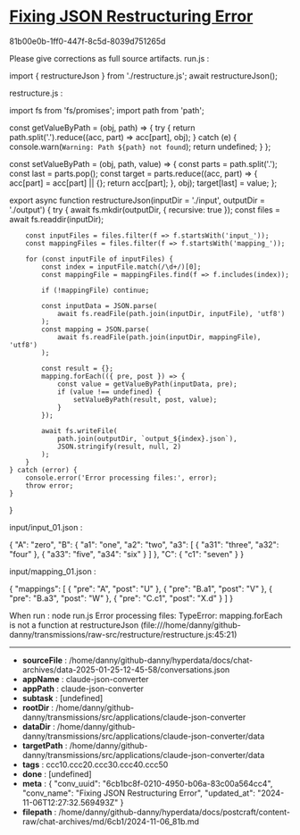 # [Fixing JSON Restructuring Error](https://claude.ai/chat/6cb1bc8f-0210-4950-b06a-83c00a564cc4)

81b00e0b-1ff0-447f-8c5d-8039d751265d

Please give corrections as full source artifacts.
run.js :

import { restructureJson } from './restructure.js';
await restructureJson();

restructure.js :

import fs from 'fs/promises';
import path from 'path';

const getValueByPath = (obj, path) => {
    try {
        return path.split('.').reduce((acc, part) => acc[part], obj);
    } catch (e) {
        console.warn(`Warning: Path ${path} not found`);
        return undefined;
    }
};

const setValueByPath = (obj, path, value) => {
    const parts = path.split('.');
    const last = parts.pop();
    const target = parts.reduce((acc, part) => {
        acc[part] = acc[part] || {};
        return acc[part];
    }, obj);
    target[last] = value;
};

export async function restructureJson(inputDir = './input', outputDir = './output') {
    try {
        await fs.mkdir(outputDir, { recursive: true });
        const files = await fs.readdir(inputDir);
        
        const inputFiles = files.filter(f => f.startsWith('input_'));
        const mappingFiles = files.filter(f => f.startsWith('mapping_'));

        for (const inputFile of inputFiles) {
            const index = inputFile.match(/\d+/)[0];
            const mappingFile = mappingFiles.find(f => f.includes(index));
            
            if (!mappingFile) continue;

            const inputData = JSON.parse(
                await fs.readFile(path.join(inputDir, inputFile), 'utf8')
            );
            const mapping = JSON.parse(
                await fs.readFile(path.join(inputDir, mappingFile), 'utf8')
            );

            const result = {};
            mapping.forEach(({ pre, post }) => {
                const value = getValueByPath(inputData, pre);
                if (value !== undefined) {
                    setValueByPath(result, post, value);
                }
            });

            await fs.writeFile(
                path.join(outputDir, `output_${index}.json`),
                JSON.stringify(result, null, 2)
            );
        }
    } catch (error) {
        console.error('Error processing files:', error);
        throw error;
    }
}

input/input_01.json :

{
    "A": "zero",
    "B": {
        "a1": "one",
        "a2": "two",
        "a3": [
            {
                "a31": "three",
                "a32": "four"
            },
            {
                "a33": "five",
                "a34": "six"
            }
        ]
    },
    "C": {
        "c1": "seven"
    }
}

input/mapping_01.json :

{
    "mappings": [
        {
            "pre": "A",
            "post": "U"
        },
        {
            "pre": "B.a1",
            "post": "V"
        },
        {
            "pre": "B.a3",
            "post": "W"
        },
        {
            "pre": "C.c1",
            "post": "X.d"
        }
    ]
}

When run :
 node run.js 
Error processing files: TypeError: mapping.forEach is not a function
    at restructureJson (file:///home/danny/github-danny/transmissions/raw-src/restructure/restructure.js:45:21)

---

* **sourceFile** : /home/danny/github-danny/hyperdata/docs/chat-archives/data-2025-01-25-12-45-58/conversations.json
* **appName** : claude-json-converter
* **appPath** : claude-json-converter
* **subtask** : [undefined]
* **rootDir** : /home/danny/github-danny/transmissions/src/applications/claude-json-converter
* **dataDir** : /home/danny/github-danny/transmissions/src/applications/claude-json-converter/data
* **targetPath** : /home/danny/github-danny/transmissions/src/applications/claude-json-converter/data
* **tags** : ccc10.ccc20.ccc30.ccc40.ccc50
* **done** : [undefined]
* **meta** : {
  "conv_uuid": "6cb1bc8f-0210-4950-b06a-83c00a564cc4",
  "conv_name": "Fixing JSON Restructuring Error",
  "updated_at": "2024-11-06T12:27:32.569493Z"
}
* **filepath** : /home/danny/github-danny/hyperdata/docs/postcraft/content-raw/chat-archives/md/6cb1/2024-11-06_81b.md